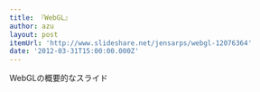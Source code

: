```yaml
---
title: 『WebGL』
author: azu
layout: post
itemUrl: 'http://www.slideshare.net/jensarps/webgl-12076364'
date: '2012-03-31T15:00:00.000Z'
---
```

WebGLの概要的なスライド
